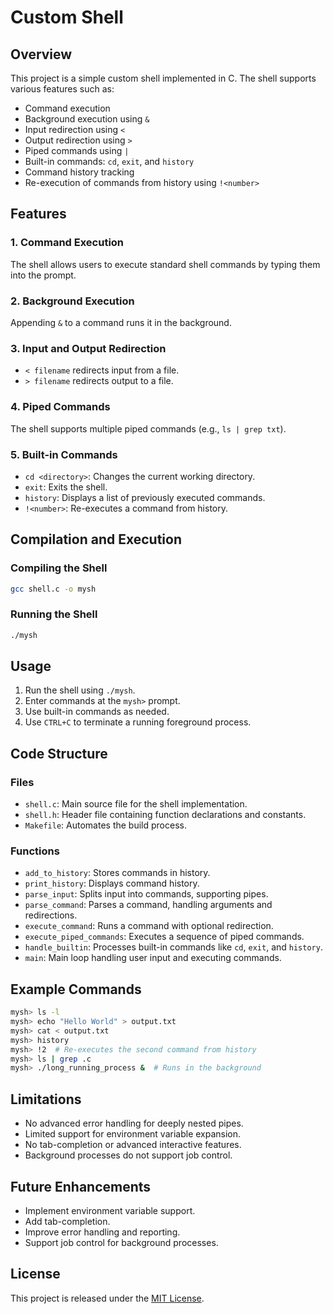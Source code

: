 # Custom Shell

## Overview
This project is a simple custom shell implemented in C. The shell supports various features such as:

- Command execution
- Background execution using `&`
- Input redirection using `<`
- Output redirection using `>`
- Piped commands using `|`
- Built-in commands: `cd`, `exit`, and `history`
- Command history tracking
- Re-execution of commands from history using `!<number>`

## Features
### 1. Command Execution
The shell allows users to execute standard shell commands by typing them into the prompt.

### 2. Background Execution
Appending `&` to a command runs it in the background.

### 3. Input and Output Redirection
- `< filename` redirects input from a file.
- `> filename` redirects output to a file.

### 4. Piped Commands
The shell supports multiple piped commands (e.g., `ls | grep txt`).

### 5. Built-in Commands
- `cd <directory>`: Changes the current working directory.
- `exit`: Exits the shell.
- `history`: Displays a list of previously executed commands.
- `!<number>`: Re-executes a command from history.

## Compilation and Execution
### Compiling the Shell
```sh
gcc shell.c -o mysh
```

### Running the Shell
```sh
./mysh
```

## Usage
1. Run the shell using `./mysh`.
2. Enter commands at the `mysh>` prompt.
3. Use built-in commands as needed.
4. Use `CTRL+C` to terminate a running foreground process.

## Code Structure
### Files
- `shell.c`: Main source file for the shell implementation.
- `shell.h`: Header file containing function declarations and constants.
- `Makefile`: Automates the build process.

### Functions
- `add_to_history`: Stores commands in history.
- `print_history`: Displays command history.
- `parse_input`: Splits input into commands, supporting pipes.
- `parse_command`: Parses a command, handling arguments and redirections.
- `execute_command`: Runs a command with optional redirection.
- `execute_piped_commands`: Executes a sequence of piped commands.
- `handle_builtin`: Processes built-in commands like `cd`, `exit`, and `history`.
- `main`: Main loop handling user input and executing commands.

## Example Commands
```sh
mysh> ls -l
mysh> echo "Hello World" > output.txt
mysh> cat < output.txt
mysh> history
mysh> !2  # Re-executes the second command from history
mysh> ls | grep .c
mysh> ./long_running_process &  # Runs in the background
```

## Limitations
- No advanced error handling for deeply nested pipes.
- Limited support for environment variable expansion.
- No tab-completion or advanced interactive features.
- Background processes do not support job control.

## Future Enhancements
- Implement environment variable support.
- Add tab-completion.
- Improve error handling and reporting.
- Support job control for background processes.

## License
This project is released under the [MIT License](LICENSE).
